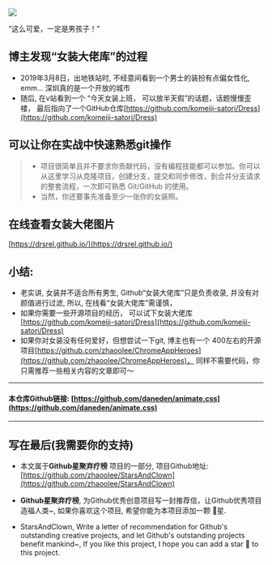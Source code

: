 ![](https://raw.githubusercontent.com/zhaoolee/StarsAndClown/master/images/87417cd4c4dd411d8dd0e1b5806046f4.png)

“这么可爱，一定是男孩子！”

## 博主发现“女装大佬库”的过程

- 2019年3月8日，出地铁站时, 不经意间看到一个男士的装扮有点偏女性化, emm... 深圳真的是一个开放的城市
- 随后, 在v站看到一个 “今天女装上班， 可以放半天假”的话题，话题慢慢歪楼， 最后指向了一个GitHub仓库[https://github.com/komeiji-satori/Dress](https://github.com/komeiji-satori/Dress)

## 可以让你在实战中快速熟悉git操作

> - 项目很简单且并不要求你贡献代码，没有编程技能都可以参加。你可以从这里学习从克隆项目，创建分支，提交和同步修改，到合并分支请求的整套流程，一次即可熟悉 Git/GitHub 的使用。
> - 当然，你还要事先准备至少一张你的女装照。

## 在线查看女装大佬图片
[https://drsrel.github.io/](https://drsrel.github.io/)

## 小结:
- 老实讲, 女装并不适合所有男生, Github“女装大佬库”只是负责收录, 并没有对颜值进行过滤, 所以, 在线看“女装大佬库”需谨慎， 
- 如果你需要一些开源项目的经历， 可以试下女装大佬库 [https://github.com/komeiji-satori/Dress](https://github.com/komeiji-satori/Dress) 
- 如果你对女装没有任何爱好，但想尝试一下git, 博主也有一个 400左右的开源项目[https://github.com/zhaoolee/ChromeAppHeroes](https://github.com/zhaoolee/ChromeAppHeroes)， 同样不需要代码，你只需推荐一些相关内容的文章即可～
---

#### 本仓库Github链接: [https://github.com/daneden/animate.css](https://github.com/daneden/animate.css)

---

## 写在最后(我需要你的支持)
- 本文属于**Github星聚弃疗榜** 项目的一部分, 项目Github地址: [https://github.com/zhaoolee/StarsAndClown](https://github.com/zhaoolee/StarsAndClown)

- **Github星聚弃疗榜**, 为Github优秀创意项目写一封推荐信，让Github优秀项目造福人类~, 如果你喜欢这个项目, 希望你能为本项目添加一颗 🌟星.

- StarsAndClown, Write a letter of recommendation for Github's outstanding creative projects, and let Github's outstanding projects benefit mankind~, If you like this project, I hope you can add a star 🌟 to this project.









